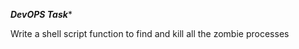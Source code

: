 *****************DevOPS Task******************

Write a shell script function to find and kill all the zombie processes
